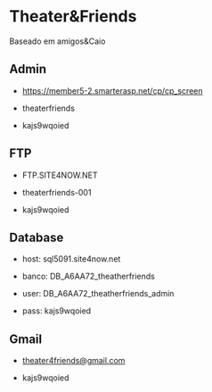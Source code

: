 # Theater&Friends

Baseado em amigos&Caio


## Admin

- https://member5-2.smarterasp.net/cp/cp_screen

- theaterfriends

- kajs9wqoied


## FTP

- FTP.SITE4NOW.NET

- theaterfriends-001

- kajs9wqoied


## Database

- host: sql5091.site4now.net

- banco: DB_A6AA72_theatherfriends

- user: DB_A6AA72_theatherfriends_admin

- pass: kajs9wqoied


## Gmail

- theater4friends@gmail.com

- kajs9wqoied
